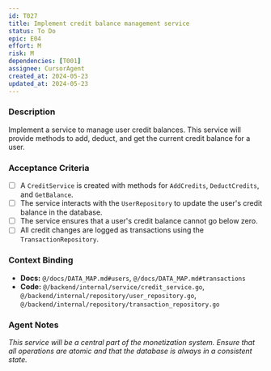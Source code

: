 ```yaml
---
id: T027
title: Implement credit balance management service
status: To Do
epic: E04
effort: M
risk: M
dependencies: [T001]
assignee: CursorAgent
created_at: 2024-05-23
updated_at: 2024-05-23
---
```


### Description

Implement a service to manage user credit balances. This service will provide methods to add, deduct, and get the current credit balance for a user.

### Acceptance Criteria

- [ ] A `CreditService` is created with methods for `AddCredits`, `DeductCredits`, and `GetBalance`.
- [ ] The service interacts with the `UserRepository` to update the user's credit balance in the database.
- [ ] The service ensures that a user's credit balance cannot go below zero.
- [ ] All credit changes are logged as transactions using the `TransactionRepository`.

### Context Binding

- **Docs:** `@/docs/DATA_MAP.md#users`, `@/docs/DATA_MAP.md#transactions`
- **Code:** `@/backend/internal/service/credit_service.go`, `@/backend/internal/repository/user_repository.go`, `@/backend/internal/repository/transaction_repository.go`

### Agent Notes

*This service will be a central part of the monetization system. Ensure that all operations are atomic and that the database is always in a consistent state.* 